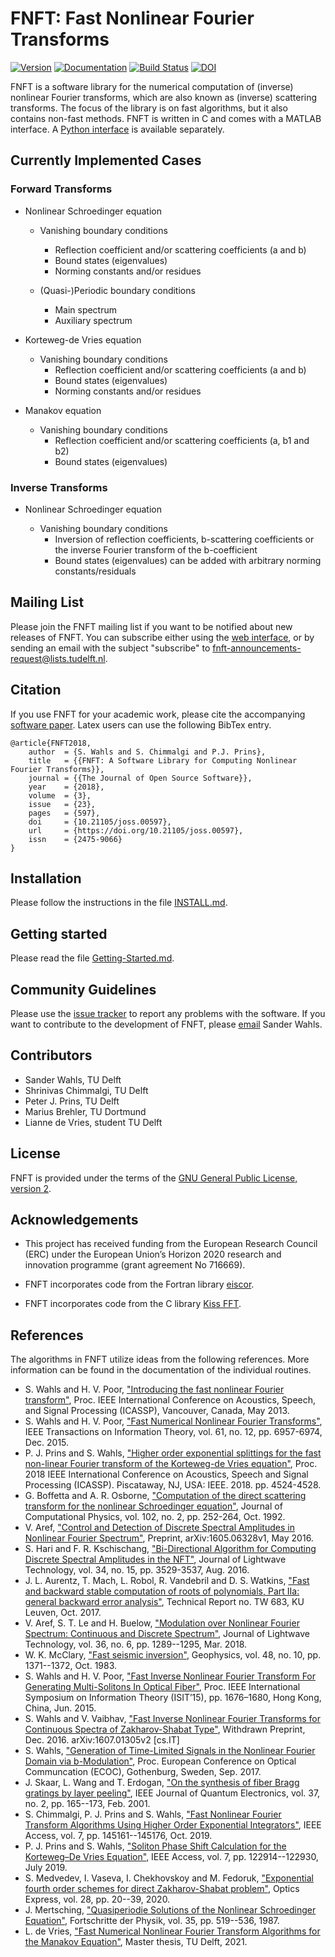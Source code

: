 # FNFT: Fast Nonlinear Fourier Transforms

[![Version](https://img.shields.io/github/v/release/FastNFT/FNFT)](https://github.com/FastNFT/FNFT/releases) [![Documentation](https://img.shields.io/badge/-documentation-informational)](https://fastnft.github.io/FNFT/) [![Build Status](https://api.travis-ci.com/FastNFT/FNFT.svg?branch=master)](https://travis-ci.com/github/FastNFT/FNFT) [![DOI](http://joss.theoj.org/papers/10.21105/joss.00597/status.svg)](https://doi.org/10.21105/joss.00597) 

FNFT is a software library for the numerical computation of (inverse) nonlinear Fourier transforms, which are also known as (inverse) scattering transforms. The focus of the library is on fast algorithms, but it also contains non-fast methods. FNFT is written in C and comes with a MATLAB interface. A [Python interface](https://github.com/xmhk/FNFTpy) is available separately.

## Currently Implemented Cases

### Forward Transforms

* Nonlinear Schroedinger equation

    * Vanishing boundary conditions
        * Reflection coefficient and/or scattering coefficients (a and b)
        * Bound states (eigenvalues)
        * Norming constants and/or residues

    * (Quasi-)Periodic boundary conditions
        * Main spectrum
        * Auxiliary spectrum

* Korteweg-de Vries equation

    * Vanishing boundary conditions
        * Reflection coefficient and/or scattering coefficients (a and b)
        * Bound states (eigenvalues)
        * Norming constants and/or residues

* Manakov equation

    * Vanishing boundary conditions
        * Reflection coefficient and/or scattering coefficients (a, b1 and b2)
        * Bound states (eigenvalues)

### Inverse Transforms

* Nonlinear Schroedinger equation

    * Vanishing boundary conditions
      * Inversion of reflection coefficients, b-scattering coefficients or the inverse Fourier transform of the b-coefficient
      * Bound states (eigenvalues) can be added with arbitrary norming constants/residuals

## Mailing List

Please join the FNFT mailing list if you want to be notified about new releases of FNFT. You can subscribe either using the [web interface](https://listserv.tudelft.nl/mailman/listinfo/fnft-announcements), or by sending an email with the subject "subscribe" to <fnft-announcements-request@lists.tudelft.nl>.

## Citation

If you use FNFT for your academic work, please cite the accompanying [software paper](https://doi.org/10.21105/joss.00597).  Latex users can use the following BibTex entry.

```
@article{FNFT2018,
    author  = {S. Wahls and S. Chimmalgi and P.J. Prins},
    title   = {{FNFT: A Software Library for Computing Nonlinear Fourier Transforms}},
    journal = {{The Journal of Open Source Software}},
    year    = {2018},
    volume  = {3},
    issue   = {23},
    pages   = {597},
    doi     = {10.21105/joss.00597},
    url     = {https://doi.org/10.21105/joss.00597},
    issn    = {2475-9066}
}
```

## Installation

Please follow the instructions in the file [INSTALL.md](INSTALL.md).

## Getting started

Please read the file [Getting-Started.md](Getting-Started.md).

## Community Guidelines

Please use the [issue tracker](https://github.com/FastNFT/FNFT/issues) to report any problems with the software. If you want to contribute to the development of FNFT, please [email](mailto:s.wahls##at##tudelft.nl) Sander Wahls.

## Contributors

* Sander Wahls, TU Delft
* Shrinivas Chimmalgi, TU Delft
* Peter J. Prins, TU Delft
* Marius Brehler, TU Dortmund
* Lianne de Vries, student TU Delft

## License

FNFT is provided under the terms of the [GNU General Public License, version 2](https://www.gnu.org/licenses/old-licenses/gpl-2.0.html).

## Acknowledgements

* This project has received funding from the European Research Council (ERC)
  under the European Union’s Horizon 2020 research and innovation programme
  (grant agreement No 716669).

* FNFT incorporates code from the Fortran library [eiscor](https://github.com/eiscor/eiscor).

* FNFT incorporates code from the C library [Kiss FFT](http://kissfft.sourceforge.net/).

## References

The algorithms in FNFT utilize ideas from the following references. More information can be found in the documentation of the individual routines.

- S. Wahls and H. V. Poor, ["Introducing the fast nonlinear Fourier transform"](http://dx.doi.org/10.1109/ICASSP.2013.6638772), Proc. IEEE International Conference on Acoustics, Speech, and Signal Processing (ICASSP), Vancouver, Canada, May 2013.
- S. Wahls and H. V. Poor, ["Fast Numerical Nonlinear Fourier Transforms"](http://dx.doi.org/10.1109/TIT.2015.2485944), IEEE Transactions on Information Theory, vol. 61, no. 12, pp. 6957-6974, Dec. 2015.
- P. J. Prins and S. Wahls, ["Higher order exponential splittings for the fast non-linear Fourier transform of the Korteweg-de Vries equation"](https://doi.org/10.1109/ICASSP.2018.8461708), Proc.  2018 IEEE International Conference on Acoustics, Speech and Signal Processing (ICASSP). Piscataway, NJ, USA: IEEE. 2018. pp. 4524-4528.
- G. Boffetta and A. R. Osborne, ["Computation of the direct scattering transform for the nonlinear Schroedinger equation"](https://doi.org/10.1016/0021-9991(92)90370-E), Journal of Computational Physics, vol. 102, no. 2, pp. 252-264, Oct. 1992.
- V. Aref, ["Control and Detection of Discrete Spectral Amplitudes in Nonlinear Fourier Spectrum"](https://arxiv.org/abs/1605.06328), Preprint, arXiv:1605.06328v1, May 2016.
- S. Hari and F. R. Kschischang, ["Bi-Directional Algorithm for Computing Discrete Spectral Amplitudes in the NFT"](https://doi.org/10.1109/JLT.2016.2577702), Journal of Lightwave Technology, vol. 34, no. 15, pp. 3529-3537, Aug. 2016.
- J. L. Aurentz, T. Mach, L. Robol, R. Vandebril and D. S. Watkins, ["Fast and backward stable computation of roots of polynomials, Part IIa: general backward error analysis"](http://www.cs.kuleuven.be/publicaties/rapporten/tw/TW683.abs.html), Technical Report no. TW 683, KU Leuven, Oct. 2017.
- V. Aref, S. T. Le and H. Buelow, ["Modulation over Nonlinear Fourier Spectrum: Continuous and Discrete Spectrum"](https://dx.doi.org/10.1109/JLT.2018.2794475), Journal of Lightwave Technology, vol. 36, no. 6, pp. 1289--1295, Mar. 2018.
- W. K. McClary, ["Fast seismic inversion"](https://doi.org/10.1190/1.1441417), Geophysics, vol. 48, no. 10, pp. 1371--1372, Oct. 1983.
- S. Wahls and H. V. Poor, ["Fast Inverse Nonlinear Fourier Transform For Generating Multi-Solitons In Optical Fiber"](http://dx.doi.org/10.1109/ISIT.2015.7282741), Proc. IEEE International Symposium on Information Theory (ISIT’15), pp. 1676–1680, Hong Kong, China, Jun. 2015.
- S. Wahls and V. Vaibhav, ["Fast Inverse Nonlinear Fourier Transforms for Continuous Spectra of Zakharov-Shabat Type"](http://arxiv.org/abs/1607.01305v2), Withdrawn Preprint, Dec. 2016. arXiv:1607.01305v2 [cs.IT]
- S. Wahls, ["Generation of Time-Limited Signals in the Nonlinear Fourier Domain via b-Modulation"](https://doi.org/10.1109/ECOC.2017.8346231), Proc. European Conference on Optical Communcation (ECOC), Gothenburg, Sweden, Sep. 2017.
- J. Skaar, L. Wang and T. Erdogan, ["On the synthesis of fiber Bragg gratings by layer peeling"](https://doi.org/10.1109/3.903065), IEEE Journal of Quantum Electronics, vol. 37, no. 2, pp. 165--173, Feb. 2001.
- S. Chimmalgi, P. J. Prins and S. Wahls, ["Fast Nonlinear Fourier Transform Algorithms Using Higher Order Exponential Integrators"](https://doi.org/10.1109/ACCESS.2019.2945480), IEEE Access, vol. 7, pp. 145161--145176, Oct. 2019.
- P. J. Prins and S. Wahls, ["Soliton Phase Shift Calculation for the Korteweg–De Vries Equation"](https://doi.org/10.1109/ACCESS.2019.2932256), IEEE Access, vol. 7, pp. 122914--122930, July 2019.
- S. Medvedev, I. Vaseva, I. Chekhovskoy and M. Fedoruk, ["Exponential fourth order schemes for direct Zakharov-Shabat problem"](https://doi.org/10.1364/OE.377140), Optics Express, vol. 28, pp. 20--39, 2020.
- J. Mertsching, ["Quasiperiodie Solutions of the Nonlinear Schroedinger Equation"](https://doi.org/10.1002/prop.2190350704), Fortschritte der Physik, vol. 35, pp. 519--536, 1987.
- L. de Vries, ["Fast Numerical Nonlinear Fourier Transform Algorithms for the Manakov Equation"](http://resolver.tudelft.nl/uuid:0276e693-3408-4472-9749-b754c2114183"), Master thesis, TU Delft, 2021.
